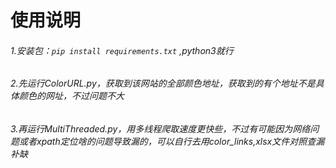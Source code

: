 # 使用说明
###### 1.安装包：```pip install requirements.txt``` ,python3就行
###### 2.先运行ColorURL.py，获取到该网站的全部颜色地址，获取到的有个地址不是具体颜色的网址，不过问题不大
###### 3.再运行MultiThreaded.py，用多线程爬取速度更快些，不过有可能因为网络问题或者xpath定位啥的问题导致漏的，可以自行去用color_links,xlsx文件对照查漏补缺
